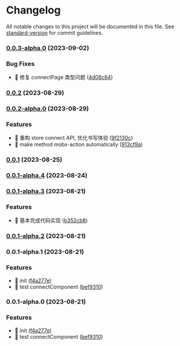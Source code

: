 # Changelog

All notable changes to this project will be documented in this file. See [standard-version](https://github.com/conventional-changelog/standard-version) for commit guidelines.

### [0.0.3-alpha.0](https://github.com/XHFkindergarten/mobx-miniprogram-lite/compare/mobx-miniprogram-lite0.0.2...mobx-miniprogram-lite0.0.3-alpha.0) (2023-09-02)


### Bug Fixes

* 🐛 修复 connectPage 类型问题 ([4d08c64](https://github.com/XHFkindergarten/mobx-miniprogram-lite/commit/4d08c64aeae045733026f74ed67ce713270b7ab7))

### [0.0.2](https://github.com/XHFkindergarten/mobx-miniprogram-lite/compare/mobx-miniprogram-lite0.0.2-alpha.0...mobx-miniprogram-lite0.0.2) (2023-08-29)

### [0.0.2-alpha.0](https://github.com/XHFkindergarten/mobx-miniprogram-lite/compare/mobx-miniprogram-lite0.0.1...mobx-miniprogram-lite0.0.2-alpha.0) (2023-08-29)


### Features

* 🎸 重构 store connect API, 优化书写体验 ([9f2130c](https://github.com/XHFkindergarten/mobx-miniprogram-lite/commit/9f2130c9d17adbbda5d8d4f57de0e9b8be031435))
* 🎸 make method mobx-action automatically ([913cf9a](https://github.com/XHFkindergarten/mobx-miniprogram-lite/commit/913cf9af15f787f049ba2bac3eb973b8ff336e8b))

### [0.0.1](https://github.com/XHFkindergarten/mobx-miniprogram-lite/compare/mobx-miniprogram-lite0.0.1-alpha.4...mobx-miniprogram-lite0.0.1) (2023-08-25)

### [0.0.1-alpha.4](https://github.com/XHFkindergarten/mobx-miniprogram-lite/compare/mobx-miniprogram-lite0.0.1-alpha.3...mobx-miniprogram-lite0.0.1-alpha.4) (2023-08-24)

### [0.0.1-alpha.3](https://github.com/XHFkindergarten/mobx-miniprogram-lite/compare/mobx-miniprogram-lite0.0.1-alpha.2...mobx-miniprogram-lite0.0.1-alpha.3) (2023-08-21)


### Features

* 🎸 基本完成代码实现 ([b352cb8](https://github.com/XHFkindergarten/mobx-miniprogram-lite/commit/b352cb89e6434c7e6299b7f89433342e56483e91))

### [0.0.1-alpha.2](https://github.com/XHFkindergarten/mobx-miniprogram-lite/compare/mobx-miniprogram-lite0.0.1-alpha.1...mobx-miniprogram-lite0.0.1-alpha.2) (2023-08-21)

### 0.0.1-alpha.1 (2023-08-21)


### Features

* 🎸 init ([f4a277e](https://github.com/XHFkindergarten/mobx-miniprogram-lite/commit/f4a277e21047560e3274e7e42dc5d2f8cb38c097))
* 🎸 test connectComponent ([bef9310](https://github.com/XHFkindergarten/mobx-miniprogram-lite/commit/bef9310bce41847070c7b69b0954af1f7226e4f0))

### 0.0.1-alpha.0 (2023-08-21)


### Features

* 🎸 init ([f4a277e](https://github.com/XHFkindergarten/mobx-miniprogram-lite/commit/f4a277e21047560e3274e7e42dc5d2f8cb38c097))
* 🎸 test connectComponent ([bef9310](https://github.com/XHFkindergarten/mobx-miniprogram-lite/commit/bef9310bce41847070c7b69b0954af1f7226e4f0))
